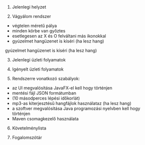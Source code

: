 1. Jelenlegi helyzet

2. Vágyálom rendszer
 - végtelen méretű pálya
  - minden körbe van győztes
  - esetlegesen az X és O felváltani más ikonokkal
  - gyúzelmet hangüzenet is kíséri (ha lesz hang)
  
 
 
 gyúzelmet hangüzenet is kíséri (ha lesz hang)

3. Jelenlegi üzleti folyamatok

4. Igényelt üzleti folyamatok

5. Rendszerre vonatkozó szabályok:
  - az UI megvalósítása JavaFX-el kell hogy történjen
  - mentési fájl JSON formátumban
  - (10 másodperces lépési időkorlát)
  - mp3-as kiterjesztésű hangfájlok használataz (ha lesz hang)
  - a szoftver megvalósítása Java programozási nyelvben kell hogy történjen
  - Maven csomagkezelő használata

6. Követelménylista

7. Fogalomszótár
